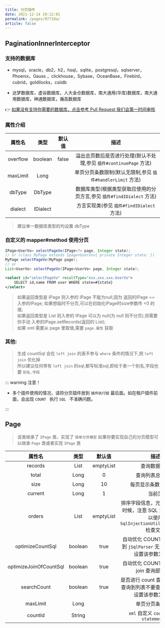 ```yaml
---
title: 分页插件
date: 2021-12-14 19:12:01
permalink: /pages/97710a/
article: false
---
```


## PaginationInnerInterceptor

### 支持的数据库

- mysql，oracle，db2，h2，hsql，sqlite，postgresql，sqlserver，Phoenix，Gauss
，clickhouse，Sybase，OceanBase，Firebird，cubrid，goldilocks，csiidb

- 达梦数据库，虚谷数据库，人大金仓数据库，南大通用(华库)数据库，南大通用数据库，神通数据库，瀚高数据库

👉 [如果没有支持你需要的数据库，点击参考 Pull Request 我们会第一时间审核](https://github.com/baomidou/mybatis-plus/pull/1550/files)


### 属性介绍

| 属性名 | 类型 | 默认值 | 描述 |
| :-: | :-: | :-: | :-: |
| overflow | boolean | false | 溢出总页数后是否进行处理(默认不处理,参见 `插件#continuePage` 方法) |
| maxLimit | Long |  | 单页分页条数限制(默认无限制,参见 `插件#handlerLimit` 方法) |
| dbType | DbType |  | 数据库类型(根据类型获取应使用的分页方言,参见 `插件#findIDialect` 方法) |
| dialect | IDialect |  | 方言实现类(参见 `插件#findIDialect` 方法) |

> 建议单一数据库类型的均设置 dbType

### 自定义的 mapper#method 使用分页

``` java
IPage<UserVo> selectPageVo(IPage<?> page, Integer state);
// or (class MyPage extends Ipage<UserVo>{ private Integer state; })
MyPage selectPageVo(MyPage page);
// or
List<UserVo> selectPageVo(IPage<UserVo> page, Integer state);
```

```xml
<select id="selectPageVo" resultType="xxx.xxx.xxx.UserVo">
    SELECT id,name FROM user WHERE state=#{state}
</select>
```

> 如果返回类型是 IPage 则入参的 IPage 不能为null,因为 返回的IPage == 入参的IPage; 如果想临时不分页,可以在初始化IPage时size参数传 <0 的值;  
> 如果返回类型是 List 则入参的 IPage 可以为 null(为 null 则不分页),但需要你手动 入参的IPage.setRecords(返回的 List);  
> 如果 xml 需要从 page 里取值,需要 `page.属性` 获取

### 其他:

> 生成 countSql 会在 `left join` 的表不参与 `where` 条件的情况下,把 `left join` 优化掉  
> 所以建议任何带有 `left join` 的sql,都写标准sql,即给于表一个别名,字段也要 `别名.字段`


::: warning 注意！

- 多个插件使用的情况，请将分页插件放到 `插件执行链` 最后面。如在租户插件前面，会出现  `COUNT ` 执行  `SQL ` 不准确问题。

:::


## Page

> 该类继承了 `IPage` 类，实现了 `简单分页模型` 如果你要实现自己的分页模型可以继承 `Page` 类或者实现 `IPage` 类

| 属性名 | 类型 | 默认值 | 描述 |
| :-: | :-: | :-: | :-: |
| records | List<T> | emptyList | 查询数据列表 |
| total | Long | 0 | 查询列表总记录数 |
| size | Long | 10 | 每页显示条数，默认 `10` |
| current | Long | 1 | 当前页 |
| orders | List<OrderItem> | emptyList | 排序字段信息，允许前端传入的时候，注意 SQL 注入问题，可以使用 `SqlInjectionUtils.check(...)` 检查文本 |
| optimizeCountSql | boolean | true | 自动优化 COUNT SQL 如果遇到 `jSqlParser` 无法解析情况，设置该参数为 `false` |
| optimizeJoinOfCountSql | boolean | true | 自动优化 COUNT SQL 是否把 join 查询部分移除 |
| searchCount | boolean | true | 是否进行 count 查询，如果指向查询到列表不要查询总记录数，设置该参数为 `false` |
| maxLimit | Long |  | 单页分页条数限制 |
| countId | String | | `xml` 自定义 `count` 查询的 `statementId` |

